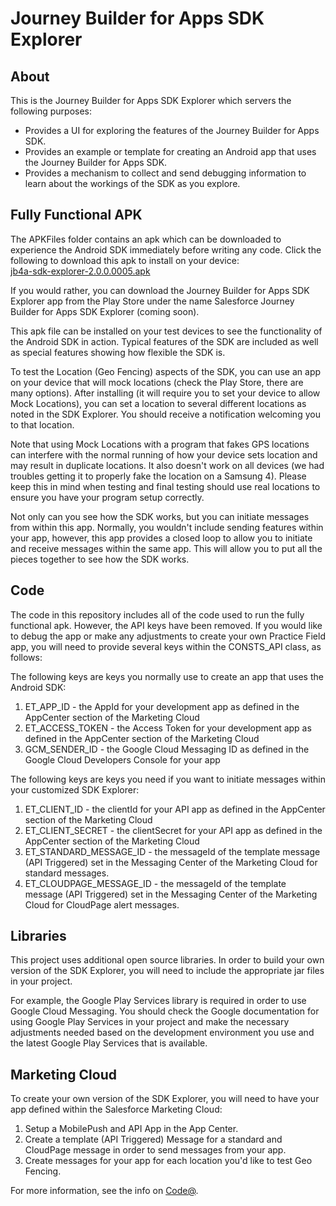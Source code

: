 # Journey Builder for Apps SDK Explorer

## About
This is the Journey Builder for Apps SDK Explorer which servers the following purposes:

- Provides a UI for exploring the features of the Journey Builder for Apps SDK.
- Provides an example or template for creating an Android app that uses the Journey Builder for Apps SDK.
- Provides a mechanism to collect and send debugging information to learn about the workings of the SDK as you explore.

## Fully Functional APK
The APKFiles folder contains an apk which can be downloaded to experience the Android SDK immediately before writing any code.  Click the following to download this apk to install on your device:<br/>
<a href="APKFiles/jb4a-sdk-explorer-2.0.0.0005.apk" target="_blank">jb4a-sdk-explorer-2.0.0.0005.apk</a>

If you would rather, you can download the Journey Builder for Apps SDK Explorer app from the Play Store under the name Salesforce Journey Builder for Apps SDK Explorer (coming soon).

This apk file can be installed on your test devices to see the functionality of the Android SDK in action.  Typical features of the SDK are included as well as special features showing how flexible the SDK is.

To test the Location (Geo Fencing) aspects of the SDK, you can use an app on your device that will mock locations (check the Play Store, there are many options).  After installing (it will require you to set your device to allow Mock Locations), you can set a location to several different locations as noted in the SDK Explorer. You should receive a notification welcoming you to that location.

Note that using Mock Locations with a program that fakes GPS locations can interfere with the normal running of how your device sets location and may result in duplicate locations.  It also doesn't work on all devices (we had troubles getting it to properly fake the location on a Samsung 4).  Please keep this in mind when testing and final testing should use real locations to ensure you have your program setup correctly.

Not only can you see how the SDK works, but you can initiate messages from within this app.  Normally, you wouldn't include sending features within your app, however, this app provides a closed loop to allow you to initiate and receive messages within the same app.  This will allow you to put all the pieces together to see how the SDK works.

## Code
The code in this repository includes all of the code used to run the fully functional apk.  However, the API keys have been removed.  If you would like to debug the app or make any adjustments to create your own Practice Field app, you will need to provide several keys within the CONSTS_API class, as follows:

The following keys are keys you normally use to create an app that uses the Android SDK:

1. ET_APP_ID - the AppId for your development app as defined in the AppCenter section of the Marketing Cloud
2. ET_ACCESS_TOKEN - the Access Token for your development app as defined in the AppCenter section of the Marketing Cloud
3. GCM_SENDER_ID - the Google Cloud Messaging ID as defined in the Google Cloud Developers Console for your app

The following keys are keys you need if you want to initiate messages within your customized SDK Explorer:

1. ET_CLIENT_ID - the clientId for your API app as defined in the AppCenter section of the Marketing Cloud
2. ET_CLIENT_SECRET -  the clientSecret for your API app as defined in the AppCenter section of the Marketing Cloud
3. ET_STANDARD_MESSAGE_ID - the messageId of the template message (API Triggered) set in the Messaging Center of the Marketing Cloud for standard messages.
3. ET_CLOUDPAGE_MESSAGE_ID - the messageId of the template message (API Triggered) set in the Messaging Center of the Marketing Cloud for CloudPage alert messages.

## Libraries
This project uses additional open source libraries.  In order to build your own version of the SDK Explorer, you will need to include the appropriate jar files in your project.

For example, the  Google Play Services library is required in order to use Google Cloud Messaging.  You should check the Google documentation for using Google Play Services in your project and make the necessary adjustments needed based on the development environment you use and the latest Google Play Services that is available.

## Marketing Cloud
To create your own version of the SDK Explorer, you will need to have your app defined within the Salesforce Marketing Cloud:

1. Setup a MobilePush and API App in the App Center.
2. Create a template (API Triggered) Message for a standard and CloudPage message in order to send messages from your app.
3. Create messages for your app for each location you'd like to test Geo Fencing.

For more information, see the info on [Code@](https://code.exacttarget.com/apis-sdks/journey-builder-for-apps/index.html).



